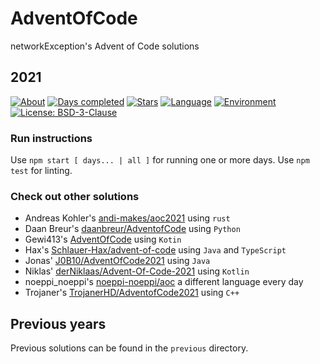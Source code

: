 # AdventOfCode

networkException's Advent of Code solutions

## 2021

[![About](https://img.shields.io/badge/Advent%20of%20Code-About-red)](https://adventofcode.com/2020/about)
[![Days completed](https://img.shields.io/badge/Days%20completed-3-brightgreen)](https://github.com/networkException/AdventOfCode/)
[![Stars](https://img.shields.io/badge/Stars-6-yellow)](https://github.com/networkException/AdventOfCode/)
[![Language](https://img.shields.io/badge/Language-TypeScript-blue)](https://www.typescriptlang.org/)
[![Environment](https://img.shields.io/badge/Environment-Node-brightgreen)](https://nodejs.org/en/)
[![License: BSD-3-Clause](https://img.shields.io/badge/License-BSD--3--Clause-red.svg)](https://spdx.org/licenses/BSD-3-Clause.html)

### Run instructions

Use `npm start [ days... | all ]` for running one or more days.
Use `npm test` for linting.

### Check out other solutions

+ Andreas Kohler's [andi-makes/aoc2021](https://github.com/andi-makes/aoc2021) using `rust`
+ Daan Breur's [daanbreur/AdventofCode](https://github.com/daanbreur/AdventofCode/tree/master/2021) using `Python`
+ Gewi413's [AdventOfCode](https://github.com/Gewi413/AdventOfCode/tree/2021) using `Kotin`
+ Hax's [Schlauer-Hax/advent-of-code](https://github.com/Schlauer-Hax/advent-of-code) using `Java` and `TypeScript`
+ Jonas' [J0B10/AdventOfCode2021](https://github.com/J0B10/AdventOfCode2021) using `Java`
+ Niklas' [derNiklaas/Advent-Of-Code-2021](https://github.com/derNiklaas/Advent-Of-Code-2021) using `Kotlin`
+ noeppi_noeppi's [noeppi-noeppi/aoc](https://github.com/noeppi-noeppi/aoc/tree/master/2021) a different language every day
+ Trojaner's [TrojanerHD/AdventofCode2021](https://github.com/TrojanerHD/AdventofCode2021) using `C++`

## Previous years

Previous solutions can be found in the `previous` directory.

